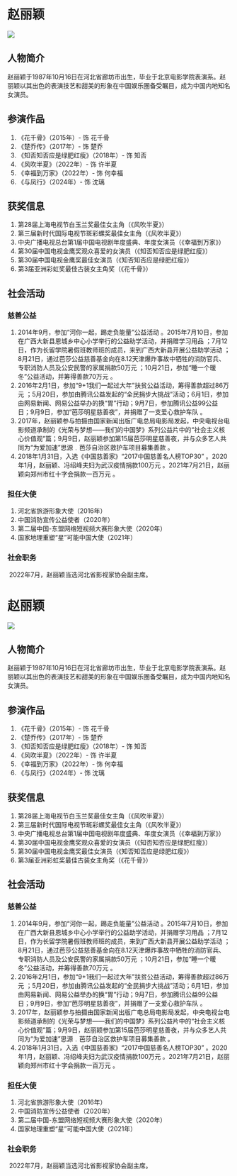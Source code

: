 # 赵丽颖

<img src="https://x0.ifengimg.com/ucms/2021_24/55850A2E230A62BB8E873D2DBDF0198DB72C3D79_size182_w690_h1035.jpg"  />

## 人物简介

赵丽颖于1987年10月16日在河北省廊坊市出生，毕业于北京电影学院表演系。赵丽颖以其出色的表演技艺和甜美的形象在中国娱乐圈备受瞩目，成为中国内地知名女演员。

## 参演作品

1. 《花千骨》（2015年）- 饰 花千骨
1. 《楚乔传》（2017年）- 饰 楚乔
1. 《知否知否应是绿肥红瘦》（2018年）- 饰 知否
1. 《风吹半夏》（2022年）- 饰 许半夏
1. 《幸福到万家》（2022年）- 饰 何幸福
1. 《与凤行》（2024年）- 饰 沈璃

## 获奖信息

1. 第28届上海电视节白玉兰奖最佳女主角（《风吹半夏》）
2. 第三届新时代国际电视节斑彩螺奖最佳女主角（《风吹半夏》）
3. 中央广播电视总台第1届中国电视剧年度盛典、年度女演员（《幸福到万家》）
4. 第30届中国电视金鹰奖观众喜爱的女演员（《知否知否应是绿肥红瘦》）
5. 第30届中国电视金鹰奖最佳女演员（《知否知否应是绿肥红瘦》）
6. 第3届亚洲彩虹奖最佳古装女主角奖（《花千骨》）

## 社会活动

### 慈善公益

1. 2014年9月，参加“河你一起，踢走负能量”公益活动 。2015年7月10日，参加在广西大新县恩城乡中心小学举行的公益助学活动，并捐赠学习用品 ；7月12日，作为长留学院暑假班教师班的成员，来到广西大新县开展公益助学活动 ；8月21日，通过芭莎公益慈善基金向在8.12天津爆炸事故中牺牲的消防官兵、专职消防人员及公安民警的家属捐款50万元 ；10月21日，参加“睡一个暖冬”公益活动，并筹得善款70万元 。
2. 2016年2月1日，参加“9+1我们一起过大年”扶贫公益活动，筹得善款超过86万元 ；5月20日，参加由腾讯公益发起的“全民捐步大挑战”活动；6月1日，参加由网易新闻、网易公益举办的换“胃”行动；9月7日，参加腾讯公益99公益日；9月9日，参加“芭莎明星慈善夜”，并捐赠了一支爱心救护车队 。
3. 2017年，赵丽颖参与拍摄由国家新闻出版广电总局电影局发起，中央电视台电影频道承制的《光荣与梦想——我们的中国梦》系列公益片中的“社会主义核心价值观”篇；9月9日，赵丽颖参加第15届芭莎明星慈善夜，并与众多艺人共同为“为爱加速”思源﹒芭莎自治区救护车项目募集善款 。
4. 2018年1月31日，入选《中国慈善家》“2017中国慈善名人榜TOP30” 。2020年1月，赵丽颖、冯绍峰夫妇为武汉疫情捐款100万元 。2021年7月21日，赵丽颖向郑州市红十字会捐款一百万元 。

### 担任大使

1. 河北省旅游形象大使（2016年）
2. 中国消防宣传公益使者（2020年）
3. 第二届中国-东盟网络短视频大赛形象大使（2020年）
4. 国家地理重塑“星”可能中国大使（2021年）

### 社会职务

​	2022年7月，赵丽颖当选河北省影视家协会副主席。

# 赵丽颖

<img src="https://x0.ifengimg.com/ucms/2021_24/55850A2E230A62BB8E873D2DBDF0198DB72C3D79_size182_w690_h1035.jpg"  />

## 人物简介

赵丽颖于1987年10月16日在河北省廊坊市出生，毕业于北京电影学院表演系。赵丽颖以其出色的表演技艺和甜美的形象在中国娱乐圈备受瞩目，成为中国内地知名女演员。

## 参演作品

1. 《花千骨》（2015年）- 饰 花千骨
1. 《楚乔传》（2017年）- 饰 楚乔
1. 《知否知否应是绿肥红瘦》（2018年）- 饰 知否
1. 《风吹半夏》（2022年）- 饰 许半夏
1. 《幸福到万家》（2022年）- 饰 何幸福
1. 《与凤行》（2024年）- 饰 沈璃

## 获奖信息

1. 第28届上海电视节白玉兰奖最佳女主角（《风吹半夏》）
2. 第三届新时代国际电视节斑彩螺奖最佳女主角（《风吹半夏》）
3. 中央广播电视总台第1届中国电视剧年度盛典、年度女演员（《幸福到万家》）
4. 第30届中国电视金鹰奖观众喜爱的女演员（《知否知否应是绿肥红瘦》）
5. 第30届中国电视金鹰奖最佳女演员（《知否知否应是绿肥红瘦》）
6. 第3届亚洲彩虹奖最佳古装女主角奖（《花千骨》）

## 社会活动

### 慈善公益

1. 2014年9月，参加“河你一起，踢走负能量”公益活动 。2015年7月10日，参加在广西大新县恩城乡中心小学举行的公益助学活动，并捐赠学习用品 ；7月12日，作为长留学院暑假班教师班的成员，来到广西大新县开展公益助学活动 ；8月21日，通过芭莎公益慈善基金向在8.12天津爆炸事故中牺牲的消防官兵、专职消防人员及公安民警的家属捐款50万元 ；10月21日，参加“睡一个暖冬”公益活动，并筹得善款70万元 。
2. 2016年2月1日，参加“9+1我们一起过大年”扶贫公益活动，筹得善款超过86万元 ；5月20日，参加由腾讯公益发起的“全民捐步大挑战”活动；6月1日，参加由网易新闻、网易公益举办的换“胃”行动；9月7日，参加腾讯公益99公益日；9月9日，参加“芭莎明星慈善夜”，并捐赠了一支爱心救护车队 。
3. 2017年，赵丽颖参与拍摄由国家新闻出版广电总局电影局发起，中央电视台电影频道承制的《光荣与梦想——我们的中国梦》系列公益片中的“社会主义核心价值观”篇；9月9日，赵丽颖参加第15届芭莎明星慈善夜，并与众多艺人共同为“为爱加速”思源﹒芭莎自治区救护车项目募集善款 。
4. 2018年1月31日，入选《中国慈善家》“2017中国慈善名人榜TOP30” 。2020年1月，赵丽颖、冯绍峰夫妇为武汉疫情捐款100万元 。2021年7月21日，赵丽颖向郑州市红十字会捐款一百万元 。

### 担任大使

1. 河北省旅游形象大使（2016年）
2. 中国消防宣传公益使者（2020年）
3. 第二届中国-东盟网络短视频大赛形象大使（2020年）
4. 国家地理重塑“星”可能中国大使（2021年）

### 社会职务

​	2022年7月，赵丽颖当选河北省影视家协会副主席。